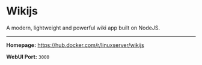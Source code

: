 # Wikijs

A modern, lightweight and powerful wiki app built on NodeJS.

---

**Homepage:** https://hub.docker.com/r/linuxserver/wikijs

**WebUI Port:** `3000`